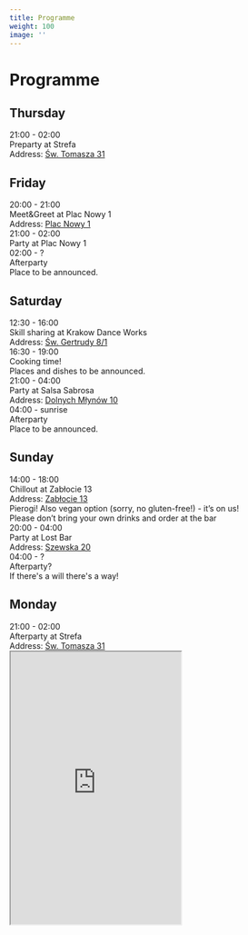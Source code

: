 ```yaml
---
title: Programme
weight: 100
image: ''
---
```

# Programme

<div class="flex-ns">
    <div class="schedule">
        <h2>Thursday</h2>
        <div class="schedule-item">
            <div class="schedule-time">21:00 - 02:00</div>
            <div>
                <div>Preparty at Strefa</div>
                <div class="note">Address:
                    <a href="https://goo.gl/maps/eAigseuTWPVFc78N8"
                    target="_blank" rel="noopener noreferrer">Św. Tomasza 31</a>
                </div>
            </div>
        </div>
        <h2>Friday</h2>
        <div class="schedule-item">
            <div class="schedule-time">20:00 - 21:00</div>
            <div>
                <div>Meet&Greet at Plac Nowy 1</div>
                <div class="note">Address:
                    <a href="https://goo.gl/maps/MwfjUVYne8G42mAU7"
                    target="_blank" rel="noopener noreferrer">Plac Nowy 1</a>
                </div>
            </div>
        </div>
        <div class="schedule-item">
            <div class="schedule-time">21:00 - 02:00</div>
            <div>Party at Plac Nowy 1</div>
        </div>
        <div class="schedule-item">
            <div class="schedule-time">02:00 - ?</div>
            <div>
                <div>Afterparty</div>
                <div class="note">Place to be announced.</div>
            </div>
        </div>
        <h2>Saturday</h2>
        <div class="schedule-item">
            <div class="schedule-time">12:30 - 16:00</div>
            <div>
                <div>Skill sharing at Krakow Dance Works</div>
                <div class="note">Address:
                    <a href="https://g.page/KrakowDanceWorks?share"
                    target="_blank" rel="noopener noreferrer">Św. Gertrudy 8/1</a>
                </div>
            </div>
        </div>
        <div class="schedule-item">
            <div class="schedule-time">16:30 - 19:00</div>
            <div>
                <div>Cooking time!</div>
                <div class="note">Places and dishes to be announced.</div>
            </div>
        </div>
        <div class="schedule-item">
            <div class="schedule-time">21:00 - 04:00</div>
            <div>
                <div>Party at Salsa Sabrosa</div>
                <div class="note">Address:
                        <a href="https://g.page/SalsaSabrosaTeam?share"
                        target="_blank" rel="noopener noreferrer">Dolnych Młynów 10</a>
                </div>
            </div>
        </div>
        <div class="schedule-item">
            <div class="schedule-time">04:00 - sunrise</div>
            <div>
                <div>Afterparty</div>
                <div class="note">Place to be announced.</div>
            </div>
        </div>
        <h2>Sunday</h2>
        <div class="schedule-item">
            <div class="schedule-time">14:00 - 18:00</div>
            <div>
                <div>Chillout at Zabłocie 13</div>
                <div class="note">Address:
                    <a href="https://goo.gl/maps/xRnAMMdAs74SogCC9"
                    target="_blank" rel="noopener noreferrer">Zabłocie 13</a>
                </div>
                <div class="note">Pierogi! Also vegan option (sorry, no gluten-free!) - it’s on us!</div>
                <div class="note">Please don’t bring your own drinks and order at the bar</div>
            </div>
        </div>
        <div class="schedule-item">
            <div class="schedule-time">20:00 - 04:00</div>
            <div>
                <div>Party at Lost Bar</div>
                <div class="note">Address:
                    <a href="https://goo.gl/maps/cgzSQnXJZc92"
                    target="_blank" rel="noopener noreferrer">Szewska 20</a>
                </div>
            </div>
        </div>
        <div class="schedule-item">
            <div class="schedule-time">04:00 - ?</div>
            <div>
                <div>Afterparty?</div>
                <div class="note">If there's a will there's a way!</a>
                </div>
            </div>
        </div>
        <h2>Monday</h2>
        <div class="schedule-item">
            <div class="schedule-time">21:00 - 02:00</div>
            <div>
                <div>Afterparty at Strefa</div>
                <div class="note">Address:
                    <a href="https://goo.gl/maps/eAigseuTWPVFc78N8"
                    target="_blank" rel="noopener noreferrer">Św. Tomasza 31</a>
                </div>
            </div>
        </div>
    </div>
    <div>
        <iframe src="https://www.google.com/maps/d/u/0/embed?mid=1Bk5lJZNzTOa-PG1PU6BCCKuYlIoNhqwR" width="300" height="480"></iframe>
    </div>
</div>
